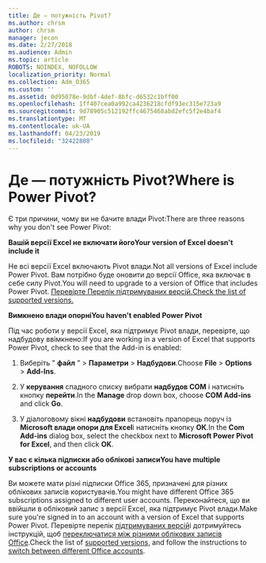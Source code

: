 ```yaml
---
title: Де — потужність Pivot?
ms.author: chrsm
author: chrsm
manager: jecon
ms.date: 2/27/2018
ms.audience: Admin
ms.topic: article
ROBOTS: NOINDEX, NOFOLLOW
localization_priority: Normal
ms.collection: Adm_O365
ms.custom: ''
ms.assetid: 0d95078e-9dbf-4def-8bfc-d6532c1bff00
ms.openlocfilehash: 1ff407cea0a992ca4236218cfdf93ec315e723a9
ms.sourcegitcommit: 9d78905c512192ffc4675468abd2efc5f2e4baf4
ms.translationtype: MT
ms.contentlocale: uk-UA
ms.lasthandoff: 04/23/2019
ms.locfileid: "32422808"
---
```

# <a name="where-is-power-pivot"></a><span data-ttu-id="0f232-102">Де — потужність Pivot?</span><span class="sxs-lookup"><span data-stu-id="0f232-102">Where is Power Pivot?</span></span>

<span data-ttu-id="0f232-103">Є три причини, чому ви не бачите влади Pivot:</span><span class="sxs-lookup"><span data-stu-id="0f232-103">There are three reasons why you don't see Power Pivot:</span></span>
  
 <span data-ttu-id="0f232-104">**Вашій версії Excel не включати його**</span><span class="sxs-lookup"><span data-stu-id="0f232-104">**Your version of Excel doesn't include it**</span></span>
  
<span data-ttu-id="0f232-105">Не всі версії Excel включають Pivot влади.</span><span class="sxs-lookup"><span data-stu-id="0f232-105">Not all versions of Excel include Power Pivot.</span></span> <span data-ttu-id="0f232-106">Вам потрібно буде оновити до версії Office, яка включає в себе силу Pivot.</span><span class="sxs-lookup"><span data-stu-id="0f232-106">You will need to upgrade to a version of Office that includes Power Pivot.</span></span> [<span data-ttu-id="0f232-107">Перевірте Перелік підтримуваних версій.</span><span class="sxs-lookup"><span data-stu-id="0f232-107">Check the list of supported versions.</span></span>](https://support.office.com/article/aa64e217-4b6e-410b-8337-20b87e1c2a4b.aspx)
  
 <span data-ttu-id="0f232-108">**Вимкнено влади опорні**</span><span class="sxs-lookup"><span data-stu-id="0f232-108">**You haven't enabled Power Pivot**</span></span>
  
<span data-ttu-id="0f232-109">Під час роботи у версії Excel, яка підтримує Pivot влади, перевірте, що надбудову ввімкнено:</span><span class="sxs-lookup"><span data-stu-id="0f232-109">If you are working in a version of Excel that supports Power Pivot, check to see that the Add-in is enabled:</span></span>
  
1. <span data-ttu-id="0f232-110">Виберіть " **файл** " \> **Параметри** \> **Надбудови**.</span><span class="sxs-lookup"><span data-stu-id="0f232-110">Choose **File** \> **Options** \> **Add-Ins**.</span></span>
    
2. <span data-ttu-id="0f232-111">У **керування** спадного списку вибрати **надбудов COM** і натисніть кнопку **перейти**.</span><span class="sxs-lookup"><span data-stu-id="0f232-111">In the **Manage** drop down box, choose **COM Add-ins** and click **Go**.</span></span>
    
3. <span data-ttu-id="0f232-112">У діалоговому вікні **надбудови** встановіть прапорець поруч із **Microsoft влади опори для Excel**і натисніть кнопку **ОК**.</span><span class="sxs-lookup"><span data-stu-id="0f232-112">In the **Com Add-ins** dialog box, select the checkbox next to **Microsoft Power Pivot for Excel**, and then click **OK**.</span></span> 
    
 <span data-ttu-id="0f232-113">**У вас є кілька підписки або облікові записи**</span><span class="sxs-lookup"><span data-stu-id="0f232-113">**You have multiple subscriptions or accounts**</span></span>
  
<span data-ttu-id="0f232-114">Ви можете мати різні підписки Office 365, призначені для різних облікових записів користувачів.</span><span class="sxs-lookup"><span data-stu-id="0f232-114">You might have different Office 365 subscriptions assigned to different user accounts.</span></span> <span data-ttu-id="0f232-115">Переконайтеся, що ви ввійшли в обліковий запис з версії Excel, яка підтримує Pivot влади.</span><span class="sxs-lookup"><span data-stu-id="0f232-115">Make sure you're signed in to an account with a version of Excel that supports Power Pivot.</span></span> <span data-ttu-id="0f232-116">Перевірте перелік [підтримуваних версій](https://support.office.com/article/aa64e217-4b6e-410b-8337-20b87e1c2a4b.aspx)і дотримуйтесь інструкцій, щоб [переключатися між різними облікових записів Office](https://support.office.com/article/b9582171-fd1f-4284-9846-bdd72bb28426.aspx#BKMK_WebSwitchAccounts).</span><span class="sxs-lookup"><span data-stu-id="0f232-116">Check the list of [supported versions](https://support.office.com/article/aa64e217-4b6e-410b-8337-20b87e1c2a4b.aspx), and follow the instructions to [switch between different Office accounts](https://support.office.com/article/b9582171-fd1f-4284-9846-bdd72bb28426.aspx#BKMK_WebSwitchAccounts).</span></span>
  

